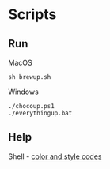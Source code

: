 # Scripts

## Run

MacOS
```
sh brewup.sh
```

Windows
```
./chocoup.ps1
./everythingup.bat
```

## Help
Shell - [color and style codes](https://arkit.co.in/coloring-style-text-shell-scripting/)

